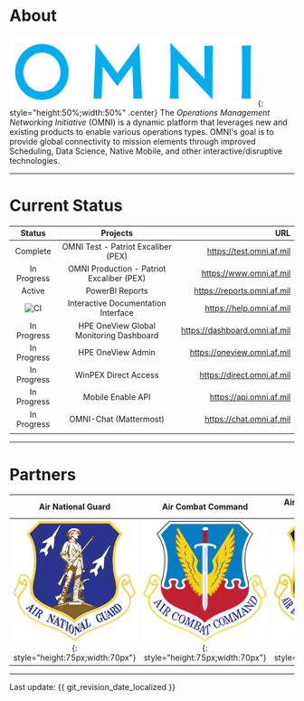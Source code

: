# About
![image](img/omni_text_blue.png){: style="height:50%;width:50%" .center}
The _Operations Management Networking Initiative_ (OMNI) is a dynamic platform that leverages new and existing products to enable various operations types. OMNI's goal is to provide global connectivity to mission elements through improved Scheduling, Data Science, Native Mobile, and other interactive/disruptive technologies.

---

# Current Status

| Status | Projects | URL |
| :------------: | :------------: | ------------: | 
| Complete | OMNI Test - Patriot Excaliber (PEX) | <https://test.omni.af.mil> |
| In Progress | OMNI Production - Patriot Excaliber (PEX) | https://www.omni.af.mil || In Progress | OMNI Staging - Patriot Excaliber (PEX) | https://devops.omni.af.mil | 
| Active | PowerBI Reports | <https://reports.omni.af.mil> | 
| ![CI](https://github.com/allebone/help.omni.af.mil/workflows/CI/badge.svg?branch=master) | Interactive Documentation Interface | <https://help.omni.af.mil> |
| In Progress | HPE OneView Global Monitoring Dashboard | https://dashboard.omni.af.mil | 
| In Progress | HPE OneView Admin | https://oneview.omni.af.mil | 
| In Progress | WinPEX Direct Access | https://direct.omni.af.mil |
| In Progress | Mobile Enable API | https://api.omni.af.mil |
| In Progress | OMNI-Chat (Mattermost) | https://chat.omni.af.mil |
||||

---

# Partners

| Air National Guard | Air Combat Command | Air Education and Training Command | AFLCMC/ Det 12 (KESSEL RUN) | PEO-BES (BESPIN) |
| :------------: | :------------: | :------------: | :------------: | :------------: |
| ![image](img/ang.png){: style="height:75px;width:70px"} | ![image](img/ACC.png){: style="height:75px;width:70px"} | ![image](img/aetc.png){: style="height:75px;width:70px"} | ![image](img/KR.png){: style="height:75px;width:70px"} | ![image](img/BESPIN.png){: style="height:75px;width:70px"} |

---

Last update: {{ git_revision_date_localized }}